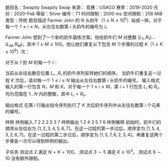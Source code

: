 题目名：Swapity Swapity Swap
来源：
竞赛：USACO
赛季：2019-2020
月份：2020-Feb
等级：Silver
编号：T1
时间限制：2000 ms
空间限制：256 MiB
类型：传统
题目描述
Farmer John 的 $N$ 头奶牛（$1\leq N\leq 10^5$）站成一排。对于每一个 $1\leq i\leq N$，从左往右数第 $i$ 头奶牛的编号为 $i$。

Farmer John 想到了一个新的奶牛晨练方案。他给奶牛们 $M$ 对整数 $(L_1,R_1)\ldots (L_M,R_M)$，其中 $1\leq M\leq 100$。他让她们重复以下包含 $M$ 个步骤的过程 $K$（$1\leq K\leq 10^9$）次：

对于从 $1$ 到 $M$ 的每一个 $i$：

当前从左往右数在位置 $L_i\ldots R_i$ 的奶牛序列反转她们的顺序。
当奶牛们重复这一过程 $K$ 次后，请对每一个 $1\leq i\leq N$ 输出从左往右数第 $i$ 头奶牛的编号。
输入格式
输入的第一行包含 $N$，$M$ 和 $K$。对于每一个 $1\leq i\leq M$，第 $i+1$ 行包含 $L_i$ 和 $R_i$，均为范围在 $1\ldots N$ 内的整数，其中 $L_i<R_i$。

输出格式
在第 $i$ 行输出指令序列执行了 $K$ 次后奶牛序列中从左往右数第 $i$ 个元素的编号。

样例
样例输入
7 2 2
2 5
3 7
样例输出
1
2
4
3
5
7
6
样例解释
初始时，奶牛们的顺序从左往右为 [$1,2,3,4,5,6,7$]。在这一过程的第一步过后，顺序变为 [$1,5,4,3,2,6,7$]。在这一过程的第二步过后，顺序变为 [$1,5,7,6,2,3,4$]。再重复这两个步骤各一次可以得到样例的输出。

子任务
测试点 $2$ 满足 $N=K=100$。
测试点 $3\sim 5$ 满足 $K\leq 10^3$。
测试点 $6\sim 10$ 没有额外限制。
